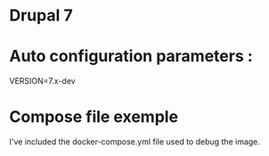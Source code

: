 # Drupal 7

# Auto configuration parameters :

VERSION=7.x-dev

# Compose file exemple

I've included the docker-compose.yml file used to debug the image.
